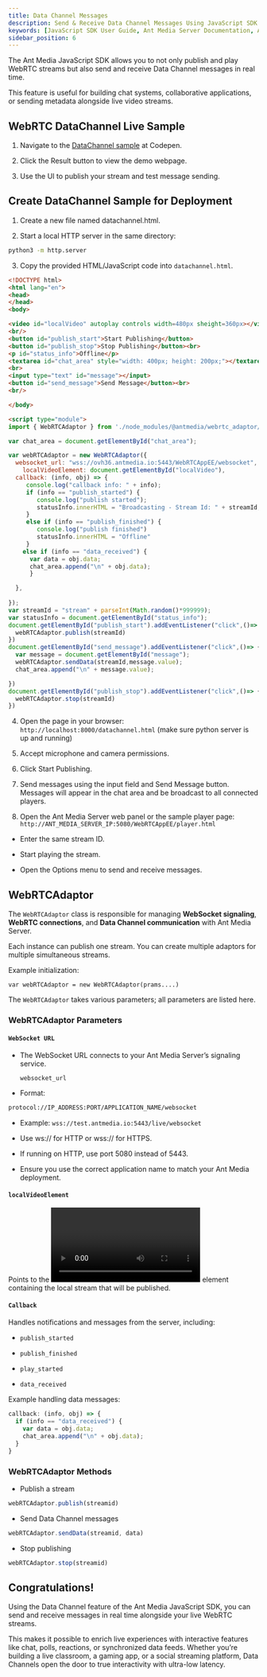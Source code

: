 ```yaml
---
title: Data Channel Messages
description: Send & Receive Data Channel Messages Using JavaScript SDK 
keywords: [JavaScript SDK User Guide, Ant Media Server Documentation, Ant Media Server Tutorials]
sidebar_position: 6
---
```


The Ant Media JavaScript SDK allows you to not only publish and play WebRTC streams but also send and receive Data Channel messages in real time.

This feature is useful for building chat systems, collaborative applications, or sending metadata alongside live video streams.

## WebRTC DataChannel Live Sample

1. Navigate to the [DataChannel sample](https://codepen.io/USAMAWIZARD/embed/YPzEXaj?default-tab=html&editable=true) at Codepen.

2. Click the Result button to view the demo webpage.

3. Use the UI to publish your stream and test message sending.


## Create DataChannel Sample for Deployment

1. Create a new file named datachannel.html.

2. Start a local HTTP server in the same directory:

```bash
python3 -m http.server
```

3. Copy the provided HTML/JavaScript code into `datachannel.html`.

```html
<!DOCTYPE html>
<html lang="en">
<head>
</head>
<body>

<video id="localVideo" autoplay controls width=480px sheight=360px></video>
<br/>
<button id="publish_start">Start Publishing</button>
<button id="publish_stop">Stop Publishing</button><br>
<p id="status_info">Offline</p>
<textarea id="chat_area" style="width: 400px; height: 200px;"></textarea><br>
<br>
<input type="text" id="message"></input>
<button id="send_message">Send Message</button><br>
<br/>

</body>

<script type="module">
import { WebRTCAdaptor } from './node_modules/@antmedia/webrtc_adaptor/src/main/js/webrtc_adaptor.js';

var chat_area = document.getElementById("chat_area");

var webRTCAdaptor = new WebRTCAdaptor({
  websocket_url: "wss://ovh36.antmedia.io:5443/WebRTCAppEE/websocket",
	localVideoElement: document.getElementById("localVideo"),
  callback: (info, obj) => {
     console.log("callback info: " + info);
     if (info == "publish_started") {
        console.log("publish started");
        statusInfo.innerHTML = "Broadcasting - Stream Id: " + streamId; 
     }
     else if (info == "publish_finished") {
        console.log("publish finished")
        statusInfo.innerHTML = "Offline"
     }
    else if (info == "data_received") {
      var data = obj.data;
      chat_area.append("\n" + obj.data);
      }

  },
  
});
var streamId = "stream" + parseInt(Math.random()*999999);
var statusInfo = document.getElementById("status_info");
document.getElementById("publish_start").addEventListener("click",()=> {
  webRTCAdaptor.publish(streamId)
})
document.getElementById("send_message").addEventListener("click",()=> {
  var message = document.getElementById("message");
  webRTCAdaptor.sendData(streamId,message.value);
  chat_area.append("\n" + message.value);

})
document.getElementById("publish_stop").addEventListener("click",()=> {
  webRTCAdaptor.stop(streamId)
})
```
   
4. Open the page in your browser: `http://localhost:8000/datachannel.html` (make sure python server is up and running)

5. Accept microphone and camera permissions.

6. Click Start Publishing.

7. Send messages using the input field and Send Message button. Messages will appear in the chat area and be broadcast to all connected players.

8. Open the Ant Media Server web panel or the sample player page: `http://ANT_MEDIA_SERVER_IP:5080/WebRTCAppEE/player.html` 

* Enter the same stream ID.

* Start playing the stream.

* Open the Options menu to send and receive messages.

## WebRTCAdaptor

The `WebRTCAdaptor` class is responsible for managing **WebSocket signaling**, **WebRTC connections**, and **Data Channel communication** with Ant Media Server.

Each instance can publish one stream. You can create multiple adaptors for multiple simultaneous streams.

Example initialization:

```
var webRTCAdaptor = new WebRTCAdaptor(prams....)
```

The `WebRTCAdaptor` takes various parameters; all parameters are listed here. 

### WebRTCAdaptor Parameters

#### `WebSocket URL`

- The WebSocket URL connects to your Ant Media Server’s signaling service. 

  ```
  websocket_url
  ```

- Format:

```bash
protocol://IP_ADDRESS:PORT/APPLICATION_NAME/websocket
```
- Example:  `wss://test.antmedia.io:5443/live/websocket`

- Use ws:// for HTTP or wss:// for HTTPS.

- If running on HTTP, use port 5080 instead of 5443.

- Ensure you use the correct application name to match your Ant Media deployment.

#### `localVideoElement`

Points to the **<video>** element containing the local stream that will be published.

#### `Callback`

Handles notifications and messages from the server, including:

* `publish_started`

* `publish_finished`

* `play_started`

* `data_received`

Example handling data messages:

```js
callback: (info, obj) => {
  if (info == "data_received") {
    var data = obj.data;
    chat_area.append("\n" + obj.data);
  }
}
```

### WebRTCAdaptor Methods

* Publish a stream

```js
webRTCAdaptor.publish(streamid)
```

* Send Data Channel messages

```js
webRTCAdaptor.sendData(streamid, data)
```

* Stop publishing

```js
webRTCAdaptor.stop(streamid)
```

## Congratulations!

Using the Data Channel feature of the Ant Media JavaScript SDK, you can send and receive messages in real time alongside your live WebRTC streams.

This makes it possible to enrich live experiences with interactive features like chat, polls, reactions, or synchronized data feeds. Whether you’re building a live classroom, a gaming app, or a social streaming platform, Data Channels open the door to true interactivity with ultra-low latency. 